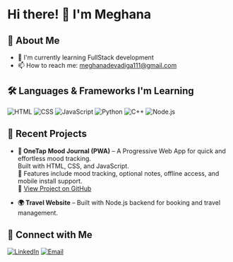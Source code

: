 # Hi there! 👋 I'm Meghana

## 🚀 About Me
- 🌱 I'm currently learning FullStack development 
- 📫 How to reach me: meghanadevadiga111@gmail.com

## 🛠️ Languages & Frameworks I'm Learning

![HTML](https://img.shields.io/badge/-HTML-E34F26?style=flat-square&logo=html5&logoColor=white)
![CSS](https://img.shields.io/badge/-CSS-1572B6?style=flat-square&logo=css3&logoColor=white)
![JavaScript](https://img.shields.io/badge/-JavaScript-F7DF1E?style=flat-square&logo=javascript&logoColor=black)
![Python](https://img.shields.io/badge/-Python-3776AB?style=flat-square&logo=python&logoColor=white)
![C++](https://img.shields.io/badge/-C++-00599C?style=flat-square&logo=c%2B%2B&logoColor=white)
![Node.js](https://img.shields.io/badge/-Node.js-339933?style=flat-square&logo=node.js&logoColor=white)

## 🚀 Recent Projects

- **🧠 OneTap Mood Journal (PWA)** – A Progressive Web App for quick and effortless mood tracking.  
  Built with HTML, CSS, and JavaScript.  
  📱 Features include mood tracking, optional notes, offline access, and mobile install support.  
  🔗 [View Project on GitHub](https://github.com/MEGHANA-M-1176/mood-journal-app)

- **🌍 Travel Website** – Built with Node.js backend for booking and travel management.

## 🤝 Connect with Me

[![LinkedIn](https://img.shields.io/badge/-LinkedIn-0077B5?style=for-the-badge&logo=linkedin&logoColor=white)](https://linkedin.com/in/meghana-m-aa84912a8)
[![Email](https://img.shields.io/badge/-Email-D14836?style=for-the-badge&logo=gmail&logoColor=white)](mailto:meghanamz1111@gmail.com)

